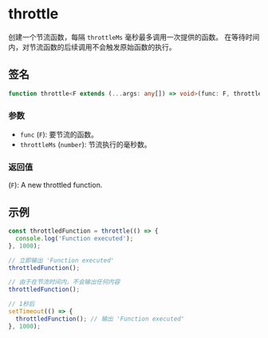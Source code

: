 # throttle

创建一个节流函数，每隔 `throttleMs` 毫秒最多调用一次提供的函数。
在等待时间内，对节流函数的后续调用不会触发原始函数的执行。

## 签名

```typescript
function throttle<F extends (...args: any[]) => void>(func: F, throttleMs: number): F;
```

### 参数

- `func` (`F`): 要节流的函数。
- `throttleMs` (`number`): 节流执行的毫秒数。

### 返回值

(`F`): A new throttled function.

## 示例

```typescript
const throttledFunction = throttle(() => {
  console.log('Function executed');
}, 1000);

// 立即输出 'Function executed'
throttledFunction();

// 由于在节流时间内，不会输出任何内容
throttledFunction();

// 1秒后
setTimeout(() => {
  throttledFunction(); // 输出 'Function executed'
}, 1000);
```
